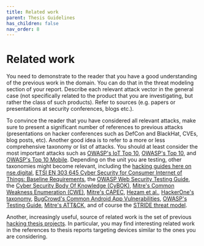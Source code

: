 ```yaml
---
title: Related work
parent: Thesis Guidelines
has_children: false
nav_order: 8
---
```


# Related work

You need to demonstrate to the reader that you have a good understanding of the previous work in the domain. You can do that in the threat modeling section of your report. Describe each relevant attack vector in the general case (not specifically related to the product that you are investigating, but rather the class of such products). Refer to sources (e.g. papers or presentations at security conferences, blogs etc.). 

To convince the reader that you have considered all relevant attacks, make sure to present a significant number of references to previous attacks (presentations on hacker conferences such as DefCon and BlackHat, CVEs, blog posts, etc). Another good idea is to refer to a more or less comprehensive taxonomy or list of attacks. You should at least consider the most important attacks such as [OWASP's IoT Top 10](https://wiki.owasp.org/index.php/OWASP_Internet_of_Things_Project#tab=IoT_Top_10), [OWASP's Top 10](https://owasp.org/www-project-top-ten/), and [OWASP's Top 10 Mobile](https://owasp.org/www-project-mobile-top-10/). Depending on the unit you are testing, other taxonomies might become relevant, including the [hacking guides here on nse.digital](https://nse.digital/pages/guides/hacking_guides.html), [ETSI EN 303 645 Cyber Security for Consumer Internet of Things: Baseline Requirements](https://www.etsi.org/deliver/etsi_en/303600_303699/303645/02.01.01_60/en_303645v020101p.pdf), the [OWASP Web Security Testing Guide](https://owasp.org/www-project-web-security-testing-guide/latest/), the [Cyber Security Body Of Knowledge (CyBOK)](https://www.cybok.org), [Mitre's Common Weakness Enumeration (CWE)](https://cwe.mitre.org), [Mitre's CAPEC](https://capec.mitre.org), [Hezam et al.](https://www.researchgate.net/profile/Mohammed_Mahyoub2/publication/324149744_A_Comprehensive_IoT_Attacks_Survey_based_on_a_Building-blocked_Reference_Mode/links/5c597814299bf1d14cad8808/A-Comprehensive-IoT-Attacks-Survey-based-on-a-Building-blocked-Reference-Mode.pdf), [HackerOne's taxonomy](https://www.hackerone.com/top-10-vulnerabilities), [BugCrowd's Common Android App Vulnerabilities](https://www.bugcrowd.com/resources/webinars/overview-of-common-android-app-vulnerabilities/), [OWASP's Testing Guide](https://wiki.owasp.org/index.php/OWASP_Testing_Project), [Mitre's ATT&CK](https://attack.mitre.org), and of course the [STRIDE threat model](https://docs.microsoft.com/en-us/previous-versions/commerce-server/ee823878(v=cs.20)).

Another, increasingly useful, source of related work is the set of previous [hacking thesis projects](https://www.kth.se/nse/research/software-systems-architecture-and-security/projects/ethical-hacking-1.914053). In particular, you may find interesting related work in the references to thesis reports targeting devices similar to the ones you are considering.  
